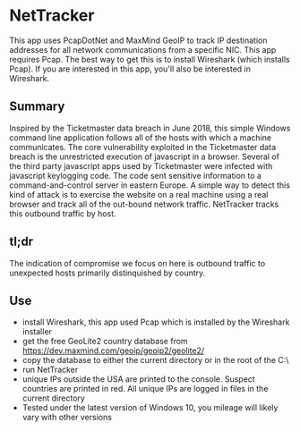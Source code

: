 # NetTracker
This app uses PcapDotNet and MaxMind GeoIP to track IP destination addresses for all network communications from
a specific NIC. This app requires Pcap.  The best way to get this is to install Wireshark (which installs Pcap). 
If you are interested in this app, you'll also be interested in Wireshark.

Summary
-------

Inspired by the Ticketmaster data breach in June 2018, this simple Windows command line application follows all of 
the hosts with which a machine communicates.  The core vulnerability exploited in the Ticketmaster data breach is the unrestricted
execution of javascript in a browser.  Several of the third party javascript apps used by Ticketmaster were infected
with javascript keylogging code.  The code sent sensitive information to a command-and-control server in eastern Europe. 
A simple way to detect this kind of attack is to exercise the website on a real machine using a real browser and track all 
of the out-bound network traffic.  NetTracker tracks this outbound traffic by host.

tl;dr
-----

The indication of compromise we focus on here is outbound traffic to unexpected hosts primarily distinquished by country.

Use
---
- install Wireshark, this app used Pcap which is installed by the Wireshark installer
- get the free GeoLite2 country database from https://dev.maxmind.com/geoip/geoip2/geolite2/
- copy the database to either the current directory or in the root of the C:\
- run NetTracker
- unique IPs outside the USA are printed to the console. Suspect countries are printed in red. 
  All unique IPs are logged in files in the current directory
- Tested under the latest version of Windows 10, you mileage will likely vary with other versions
  
